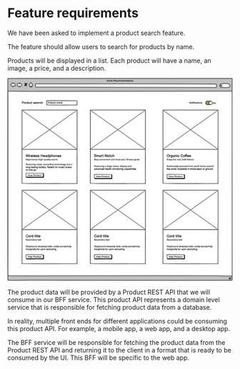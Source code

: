 # Feature requirements

We have been asked to implement a product search feature.

The feature should allow users to search for products by name.

Products will be displayed in a list. Each product will have a name, an image, a price, and a description.

![product search](../wireframes/product-search.png)

The product data will be provided by a Product REST API that we will consume in our BFF service. This product API represents a domain level service that is responsible for fetching product data from a database.

In reality, multiple front ends for different applications could be consuming this product API. For example, a mobile app, a web app, and a desktop app.

The BFF service will be responsible for fetching the product data from the Product REST API and returning it to the client in a format that is ready to be consumed by the UI. This BFF will be specific to the web app.
